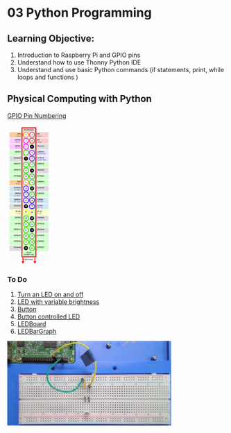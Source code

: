 # 03 Python Programming

## Learning Objective: 
1. Introduction to Raspberry Pi and GPIO pins
2. Understand how to use Thonny Python IDE 
3. Understand and use basic Python commands (if statements, print, while loops and functions )

## Physical Computing with Python

[GPIO Pin Numbering](https://gpiozero.readthedocs.io/en/stable/recipes.html#pin-numbering)

<img src="GPIO-Pins.png" width="20%" height="20%">

### To Do
1. [Turn an LED on and off](https://gpiozero.readthedocs.io/en/stable/recipes.html#led)
2. [LED with variable brightness](https://gpiozero.readthedocs.io/en/stable/recipes.html#led-with-variable-brightness)
3. [Button](https://gpiozero.readthedocs.io/en/stable/recipes.html#button)
4. [Button controlled LED](https://gpiozero.readthedocs.io/en/stable/recipes.html#button-controlled-led)
5. [LEDBoard](https://gpiozero.readthedocs.io/en/stable/recipes.html#ledboard)
6. [LEDBarGraph](https://gpiozero.readthedocs.io/en/stable/recipes.html#ledbargraph)


<img src="2021-06-29-213058.jpg" width="75%" height="75%">

